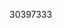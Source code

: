 [//]: # (Created by ./bin/manage_files.pl from ./species/Heligmosomoides_polygyrus/PRJEB1203/Heligmosomoides_polygyrus_PRJEB1203.publication.html on Thu Jun 11 13:44:21 2020)
30397333
